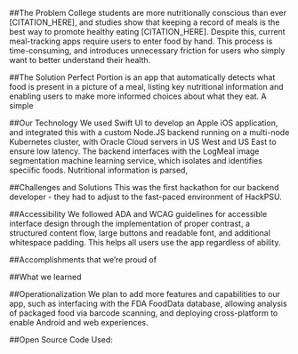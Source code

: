 ##The Problem
College students are more nutritionally conscious than ever [CITATION_HERE], and studies show that keeping a record of meals is the best way to promote healthy eating [CITATION_HERE]. Despite this, current meal-tracking apps require users to enter food by hand. This process is time-consuming, and introduces unnecessary friction for users who simply want to better understand their health.

##The Solution
Perfect Portion is an app that automatically detects what food is present in a picture of a meal, listing key nutritional information and enabling users to make more informed choices about what they eat. A simple

##Our Technology
We used Swift UI to develop an Apple iOS application, and integrated this with a custom Node.JS backend running on a
multi-node Kubernetes cluster, with Oracle Cloud servers in US West and US East to ensure low latency. The backend interfaces with the LogMeal image segmentation machine learning service, which isolates and identifies speciific foods. Nutritional information is parsed, 

##Challenges and Solutions
This was the first hackathon for our backend developer - they had to adjust to the fast-paced environment of HackPSU.

##Accessibility
We followed ADA and WCAG guidelines for accessible interface design through the implementation of proper contrast, a structured content flow, large buttons and readable font, and additional whitespace padding. This helps all users use the app regardless of ability.

##Accomplishments that we’re proud of

##What we learned

##Operationalization
We plan to add more features and capabilities to our app, such as interfacing with the FDA FoodData database, allowing analysis of packaged food via barcode scanning, and deploying cross-platform to enable Android and web experiences.

##Open Source Code Used:
